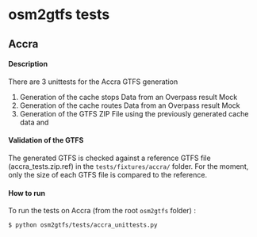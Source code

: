 osm2gtfs tests
==============

Accra
------
#### Description

There are 3 unittests for the Accra GTFS generation

1. Generation of the cache stops Data from an Overpass result Mock
1. Generation of the cache routes Data from an Overpass result Mock
1. Generation of the GTFS ZIP File using the previously generated cache data
and

#### Validation of the GTFS

The generated GTFS is checked against a reference GTFS file (accra_tests.zip.ref)
in the `tests/fixtures/accra/` folder. For the moment, only the size of each GTFS file is compared to the reference.

#### How to run
To run the tests on Accra (from the root `osm2gtfs` folder) :

    $ python osm2gtfs/tests/accra_unittests.py
